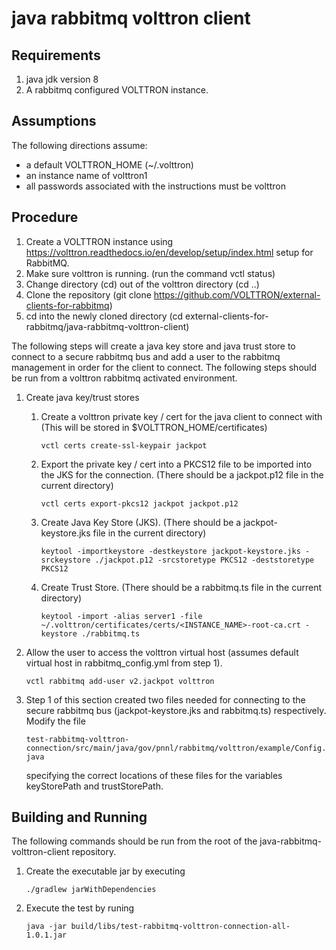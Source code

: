 # java rabbitmq volttron client

## Requirements

1. java jdk version 8
1. A rabbitmq configured VOLTTRON instance.

## Assumptions

The following directions assume:

- a default VOLTTRON_HOME (~/.volttron)
- an instance name of volttron1
- all passwords associated with the instructions must be volttron

## Procedure

1. Create a VOLTTRON instance using https://volttron.readthedocs.io/en/develop/setup/index.html setup for RabbitMQ.
1. Make sure volttron is running. (run the command vctl status)
1. Change directory (cd) out of the volttron directory (cd ..)
1. Clone the repository (git clone https://github.com/VOLTTRON/external-clients-for-rabbitmq)
1. cd into the newly cloned directory (cd external-clients-for-rabbitmq/java-rabbitmq-volttron-client)

The following steps will create a java key store and java trust store to connect to a secure rabbitmq bus and add a user to the
rabbitmq management in order for the client to connect.  The following steps should be run from a volttron rabbitmq activated environment.   

1. Create java key/trust stores
	
    1. Create a volttron private key / cert for the java client to connect with (This will be stored in $VOLTTRON_HOME/certificates)

	    ````vctl certs create-ssl-keypair jackpot````

    1. Export the private key / cert into a PKCS12 file to be imported into the JKS for the connection. (There should be a jackpot.p12 file in the current directory)

	    ````vctl certs export-pkcs12 jackpot jackpot.p12````

    1. Create Java Key Store (JKS). (There should be a jackpot-keystore.jks file in the current directory)

    	````keytool -importkeystore -destkeystore jackpot-keystore.jks -srckeystore ./jackpot.p12 -srcstoretype PKCS12 -deststoretype PKCS12````

    1. Create Trust Store. (There should be a rabbitmq.ts file in the current directory)

    	````keytool -import -alias server1 -file ~/.volttron/certificates/certs/<INSTANCE_NAME>-root-ca.crt -keystore ./rabbitmq.ts````
 
 1. Allow the user to access the volttron virtual host (assumes default virtual host in rabbitmq_config.yml from step 1).
	
 	````# vctl rabbitmq add-user instancename.user password
	vctl rabbitmq add-user v2.jackpot volttron
	````
	
 1. Step 1 of this section created two files needed for connecting to the secure rabbitmq bus (jackpot-keystore.jks and rabbitmq.ts) respectively.  Modify the file 
 	
 	````test-rabbitmq-volttron-connection/src/main/java/gov/pnnl/rabbitmq/volttron/example/Config.java```` 
 	
 	specifying the correct locations of these files for the variables keyStorePath and trustStorePath.

## Building and Running

The following commands should be run from the root of the java-rabbitmq-volttron-client repository.

 1. Create the executable jar by executing
	
	````./gradlew jarWithDependencies````
	
 1. Execute the test by runing

	````java -jar build/libs/test-rabbitmq-volttron-connection-all-1.0.1.jar```` 
	

